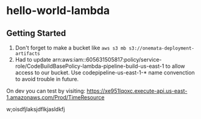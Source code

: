 # hello-world-lambda

## Getting Started

1. Don't forget to make a bucket like `aws s3 mb s3://onemata-deployment-artifacts`
2. Had to update arn:aws:iam::605631505817:policy/service-role/CodeBuildBasePolicy-lambda-pipeline-build-us-east-1 to allow access to our bucket. Use codepipeline-us-east-1-* name convenction to avoid trouble in future.

On dev you can test by visiting: https://xe951lqoxc.execute-api.us-east-1.amazonaws.com/Prod/TimeResource


w;oisdfjlaksjdflkjasldkfj

